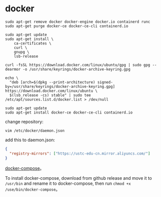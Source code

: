 # docker

```shell
sudo apt-get remove docker docker-engine docker.io containerd runc
sudo apt-get purge docker-ce docker-ce-cli containerd.io
```

```shell
sudo apt-get update
sudo apt-get install \
    ca-certificates \
    curl \
    gnupg \
    lsb-release
```

```shell
curl -fsSL https://download.docker.com/linux/ubuntu/gpg | sudo gpg --dearmor -o /usr/share/keyrings/docker-archive-keyring.gpg
```

```shell
echo \
  "deb [arch=$(dpkg --print-architecture) signed-by=/usr/share/keyrings/docker-archive-keyring.gpg] https://download.docker.com/linux/ubuntu \
  $(lsb_release -cs) stable" | sudo tee /etc/apt/sources.list.d/docker.list > /dev/null
```

```shell
sudo apt-get update
sudo apt-get install docker-ce docker-ce-cli containerd.io
```

change repository:

```shell
vim /etc/docker/daemon.json
```

add this to daemon.json:

```json
{
  "registry-mirrors": ["https://ustc-edu-cn.mirror.aliyuncs.com/"]
}
```

[docker-compose](https://github.com/docker/compose/releases)。

To install docker-compose, download from github release and move it to `/usr/bin` and rename it to docker-compose, then run `chmod +x /use/bin/docker-compose`。
